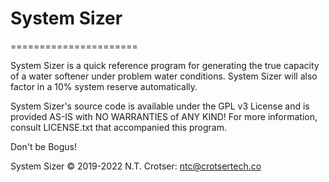 # System Sizer

======================

System Sizer is a quick reference program for generating the true capacity of a water softener under problem water conditions. System Sizer will also factor in a 10% system reserve automatically.

System Sizer's source code is available under the GPL v3 License and is provided AS-IS with NO WARRANTIES of ANY KIND! 
For more information, consult LICENSE.txt that accompanied this program.

Don't be Bogus!

System Sizer © 2019-2022 N.T. Crotser: ntc@crotsertech.co
